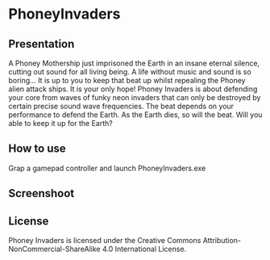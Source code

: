 # PhoneyInvaders

## Presentation
A Phoney Mothership just imprisoned the Earth in an insane eternal silence, cutting out sound for all living being. A life without music and sound is so boring… It is up to you to keep that beat up whilst repealing the Phoney alien attack ships. It is your only hope! Phoney Invaders is about defending your core from waves of funky neon invaders that can only be destroyed by certain precise sound wave frequencies. The beat depends on your performance to defend the Earth. As the Earth dies, so will the beat. Will you able to keep it up for the Earth?

## How to use
Grap a gamepad controller and launch PhoneyInvaders.exe

## Screenshoot

## License
Phoney Invaders is licensed under the Creative Commons Attribution-NonCommercial-ShareAlike 4.0 International License.
